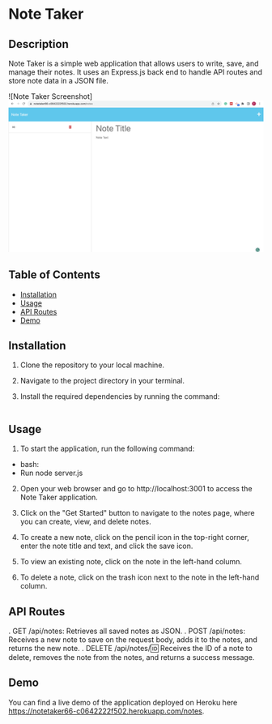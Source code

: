 # Note Taker

## Description

Note Taker is a simple web application that allows users to write, save, and manage their notes. It uses an Express.js back end to handle API routes and store note data in a JSON file.

![Note Taker Screenshot]![Alt text](Screenshot.png)

## Table of Contents

- [Installation](#installation)
- [Usage](#usage)
- [API Routes](#api-routes)
- [Demo](#demo)

## Installation

1. Clone the repository to your local machine.
2. Navigate to the project directory in your terminal.
3. Install the required dependencies by running the command:

   ```bash

   ```

## Usage

1. To start the application, run the following command:

- bash:
- Run node server.js

2. Open your web browser and go to http://localhost:3001 to access the Note Taker application.

3. Click on the "Get Started" button to navigate to the notes page, where you can create, view, and delete notes.

4. To create a new note, click on the pencil icon in the top-right corner, enter the note title and text, and click the save icon.

5. To view an existing note, click on the note in the left-hand column.

6. To delete a note, click on the trash icon next to the note in the left-hand column.

## API Routes

. GET /api/notes: Retrieves all saved notes as JSON.
. POST /api/notes: Receives a new note to save on the request body, adds it to the notes, and returns the new note.
. DELETE /api/notes/:id: Receives the ID of a note to delete, removes the note from the notes, and returns a success message.

## Demo

You can find a live demo of the application deployed on Heroku here
https://notetaker66-c0642222f502.herokuapp.com/notes.
